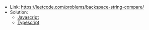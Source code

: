 - Link: https://leetcode.com/problems/backspace-string-compare/
- Solution:
  - [Javascript](index.js)
  - [Typescript](index.ts)